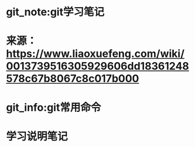 # git_note:git学习笔记 
# 来源：https://www.liaoxuefeng.com/wiki/0013739516305929606dd18361248578c67b8067c8c017b000

# git_info:git常用命令

# 学习说明笔记